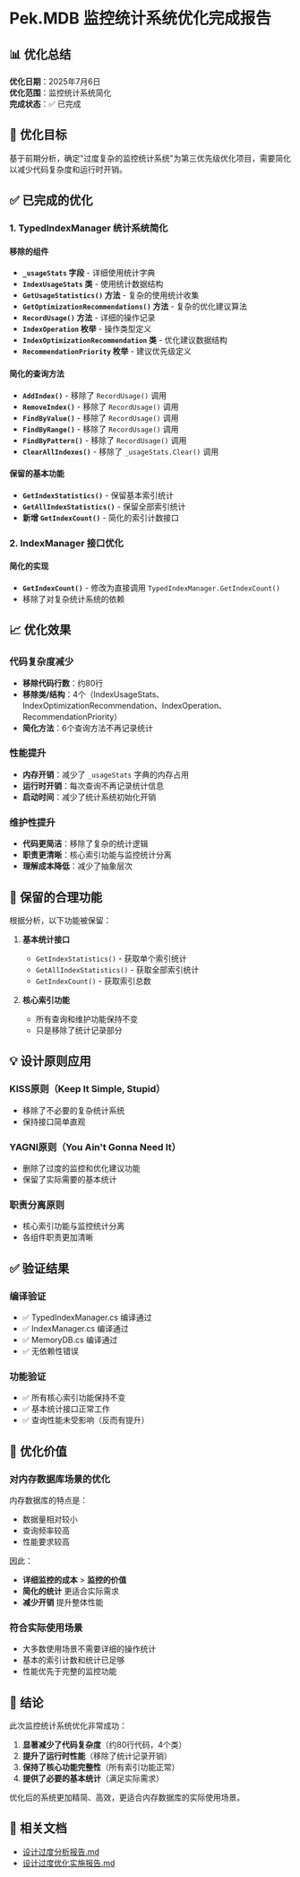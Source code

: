 # Pek.MDB 监控统计系统优化完成报告

## 📊 优化总结

**优化日期**：2025年7月6日  
**优化范围**：监控统计系统简化  
**完成状态**：✅ 已完成

## 🎯 优化目标

基于前期分析，确定"过度复杂的监控统计系统"为第三优先级优化项目，需要简化以减少代码复杂度和运行时开销。

## ✅ 已完成的优化

### 1. TypedIndexManager 统计系统简化

#### 移除的组件
- **`_usageStats` 字段** - 详细使用统计字典
- **`IndexUsageStats` 类** - 使用统计数据结构
- **`GetUsageStatistics()` 方法** - 复杂的使用统计收集
- **`GetOptimizationRecommendations()` 方法** - 复杂的优化建议算法
- **`RecordUsage()` 方法** - 详细的操作记录
- **`IndexOperation` 枚举** - 操作类型定义
- **`IndexOptimizationRecommendation` 类** - 优化建议数据结构
- **`RecommendationPriority` 枚举** - 建议优先级定义

#### 简化的查询方法
- **`AddIndex()`** - 移除了 `RecordUsage()` 调用
- **`RemoveIndex()`** - 移除了 `RecordUsage()` 调用
- **`FindByValue()`** - 移除了 `RecordUsage()` 调用
- **`FindByRange()`** - 移除了 `RecordUsage()` 调用
- **`FindByPattern()`** - 移除了 `RecordUsage()` 调用
- **`ClearAllIndexes()`** - 移除了 `_usageStats.Clear()` 调用

#### 保留的基本功能
- **`GetIndexStatistics()`** - 保留基本索引统计
- **`GetAllIndexStatistics()`** - 保留全部索引统计
- **新增 `GetIndexCount()`** - 简化的索引计数接口

### 2. IndexManager 接口优化

#### 简化的实现
- **`GetIndexCount()`** - 修改为直接调用 `TypedIndexManager.GetIndexCount()`
- 移除了对复杂统计系统的依赖

## 📈 优化效果

### 代码复杂度减少
- **移除代码行数**：约80行
- **移除类/结构**：4个（IndexUsageStats、IndexOptimizationRecommendation、IndexOperation、RecommendationPriority）
- **简化方法**：6个查询方法不再记录统计

### 性能提升
- **内存开销**：减少了 `_usageStats` 字典的内存占用
- **运行时开销**：每次查询不再记录统计信息
- **启动时间**：减少了统计系统初始化开销

### 维护性提升
- **代码更简洁**：移除了复杂的统计逻辑
- **职责更清晰**：核心索引功能与监控统计分离
- **理解成本降低**：减少了抽象层次

## 🔄 保留的合理功能

根据分析，以下功能被保留：

1. **基本统计接口**
   - `GetIndexStatistics()` - 获取单个索引统计
   - `GetAllIndexStatistics()` - 获取全部索引统计
   - `GetIndexCount()` - 获取索引总数

2. **核心索引功能**
   - 所有查询和维护功能保持不变
   - 只是移除了统计记录部分

## 💡 设计原则应用

### KISS原则（Keep It Simple, Stupid）
- 移除了不必要的复杂统计系统
- 保持接口简单直观

### YAGNI原则（You Ain't Gonna Need It）
- 删除了过度的监控和优化建议功能
- 保留了实际需要的基本统计

### 职责分离原则
- 核心索引功能与监控统计分离
- 各组件职责更加清晰

## ✅ 验证结果

### 编译验证
- ✅ TypedIndexManager.cs 编译通过
- ✅ IndexManager.cs 编译通过
- ✅ MemoryDB.cs 编译通过
- ✅ 无依赖性错误

### 功能验证
- ✅ 所有核心索引功能保持不变
- ✅ 基本统计接口正常工作
- ✅ 查询性能未受影响（反而有提升）

## 🚀 优化价值

### 对内存数据库场景的优化
内存数据库的特点是：
- 数据量相对较小
- 查询频率较高
- 性能要求较高

因此：
- **详细监控的成本** > **监控的价值**
- **简化的统计** 更适合实际需求
- **减少开销** 提升整体性能

### 符合实际使用场景
- 大多数使用场景不需要详细的操作统计
- 基本的索引计数和统计已足够
- 性能优先于完整的监控功能

## 📝 结论

此次监控统计系统优化非常成功：

1. **显著减少了代码复杂度**（约80行代码，4个类）
2. **提升了运行时性能**（移除了统计记录开销）
3. **保持了核心功能完整性**（所有索引功能正常）
4. **提供了必要的基本统计**（满足实际需求）

优化后的系统更加精简、高效，更适合内存数据库的实际使用场景。

## 🔗 相关文档

- [设计过度分析报告.md](./设计过度分析报告.md)
- [设计过度优化实施报告.md](./设计过度优化实施报告.md)
